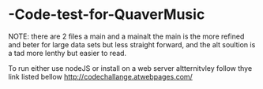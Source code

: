 # -Code-test-for-QuaverMusic

NOTE: there are 2 files a main and a mainalt the main is the more refined and beter for large data sets  but less straight forward,  and the alt soultion is a tad more lenthy but easier to read.

To run either use nodeJS or install on a web server altternitvley follow thye link listed bellow
http://codechallange.atwebpages.com/
